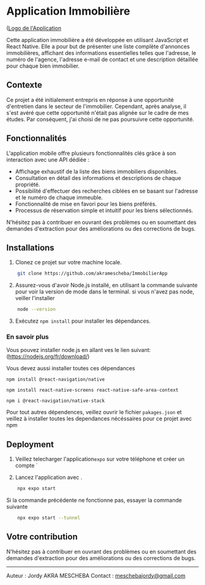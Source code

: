 # Application Immobilière

([Logo de l'Application](https://github.com/akramescheba/ImmobilierApp/blob/master/assets/icon.png)

Cette application immobilière a été développée en utilisant JavaScript et React Native. Elle a pour but de présenter une liste complète d'annonces immobilières, affichant des informations essentielles telles que l'adresse, le numéro de l'agence, l'adresse e-mail de contact et une description détaillée pour chaque bien immobilier.

## Contexte

Ce projet a été initialement entrepris en réponse à une opportunité d'entretien dans le secteur de l'immobilier. Cependant, après analyse, il s'est avéré que cette opportunité n'était pas alignée sur le cadre de mes études. Par conséquent, j'ai choisi de ne pas poursuivre cette opportunité.

## Fonctionnalités

L'application mobile offre plusieurs fonctionnalités clés grâce à son interaction avec une API dédiée :

- Affichage exhaustif de la liste des biens immobiliers disponibles.
- Consultation en détail des informations et descriptions de chaque propriété.
- Possibilité d'effectuer des recherches ciblées en se basant sur l'adresse et le numéro de chaque immeuble.
- Fonctionnalité de mise en favori pour les biens préférés.
- Processus de réservation simple et intuitif pour les biens sélectionnés.



N'hésitez pas à contribuer en ouvrant des problèmes ou en soumettant des demandes d'extraction pour des améliorations ou des corrections de bugs.



## Installations

1. Clonez ce projet sur votre machine locale.
```bash
    git clone https://github.com/akramescheba/ImmobilierApp
```
2. Assurez-vous d'avoir Node.js installé, en utilisant la commande suivante pour voir la version de mode dans le terminal.
si vous n'avez pas node, veiller l'installer
```bash
    node --version
```
3. Exécutez `npm install` pour installer les dépendances.


### En savoir plus

Vous pouvez installer node.js en allant ves le lien suivant: (https://nodejs.org/fr/download/)


 Vous devez aussi installer toutes ces dépendances
```
npm install @react-navigation/native
```
```
npm install react-native-screens react-native-safe-area-context
```
```
npm i @react-navigation/native-stack
```


Pour tout autres dépendences, veillez ouvrir le fichier `pakages.json` et veillez à installer toutes les dependances nécéssaires pour ce projet avec npm


##  Deployment

1. Veillez telecharger l'application`expo` sur votre téléphone et créer un compte ` 

5. Lancez l'application avec .
```bash
    npx expo start 
```
Si la commande précédente ne fonctionne pas, essayer la commande suivante
```bash
    npx expo start --tunnel
```

## Votre contribution
N'hésitez pas à contribuer en ouvrant des problèmes ou en soumettant des demandes d'extraction pour des améliorations ou des corrections de bugs.

---

Auteur : Jordy AKRA MESCHEBA
Contact : meschebajordy@gmail.com

